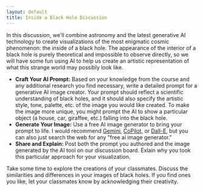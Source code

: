 ```yaml
---
layout: default
title: Inside a Black Hole Discussion
---
```


In this discussion, we'll combine astronomy and the latest generative AI technology to create visualizations of the most enigmatic cosmic phenomenon: the inside of a black hole. The appearance of the interior of a black hole is purely theoretical and impossible to observe directly, so we will have some fun using AI to help us create an artistic representation of what this strange world may possibly look like.

- **Craft Your AI Prompt:** Based on your knowledge from the course and any additional research you find necessary, write a detailed prompt for a generative AI image creator. Your prompt should reflect a scientific understanding of black holes, and it should also specify the artistic style, tone, palette, etc. of the image you would like created. To make the image more unique, you might prompt the AI to show a particular object (a house, car, giraffee, etc.) falling into the black hole. 
- **Generate Your Image:** Use a free AI image generator to bring your prompt to life. I would recommend [Gemini](https://gemini.google.com/), [CoPilot](https://copilot.microsoft.com/), or [Dall-E](https://openai.com/dall-e-2), but you can also just search the web for any "free ai image generator." 
- **Share and Explain:** Post both the prompt you authored and the image generated by the AI tool on our discussion board. Exlain why you took this particular approach for your visualization. 

Take some time to explore the creations of your classmates. Discuss the similarities and differences in your images of black holes. If you find ones you like, let your classmates know by acknowledging their creativity. 
